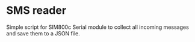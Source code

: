 # SMS reader

Simple script for SIM800c Serial module to collect all incoming messages and save them to a JSON file.
